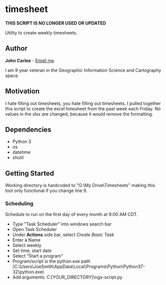 # timesheet

**THIS SCRIPT IS NO LONGER USED OR UPDATED**

Utility to create weekly timesheets.


## Author
**John Carlee** - [Email me](mailto:JCarlee@gmail.com)

I am 9 year veteran in the Geographic Information Science and Cartography space.


## Motivation
I hate filling out timesheets, you hate filling out timesheets. I pulled together this script to create
the excel timesheet from the past week each Friday. No values in the xlsx are changed, because it would remove the
formatting.



## Dependencies
* Python 3
* os
* datetime
* shutil

## Getting Started
Working directory is hardcoded to "G:\My Drive\Timesheets" making this tool only functional if you change line 9.

### Scheduling

Schedule to run on the first day of every month at 9:00 AM CDT.
* Type "Task Scheduler" into windows search bar
* Open Task Scheduler
* Under **Actions** side bar, select *Create Basic Task*
* Enter a Name
* Select weekly
* Set time, start date
* Select "Start a program"
* Program/script is the python.exe path (C:\Users\JoeSmith\AppData\Local\Programs\Python\Python37-32\python.exe)
* Add arguments: C:\[YOUR_DIRECTORY]\ngs-script.py
